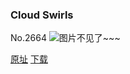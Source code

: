 ### Cloud Swirls
No.2664
![图片不见了~~~](https://imgs.xkcd.com/comics/cloud_swirls.png)

[原址](https://xkcd.com//2664) [下载](https://imgs.xkcd.com/comics/cloud_swirls.png)

